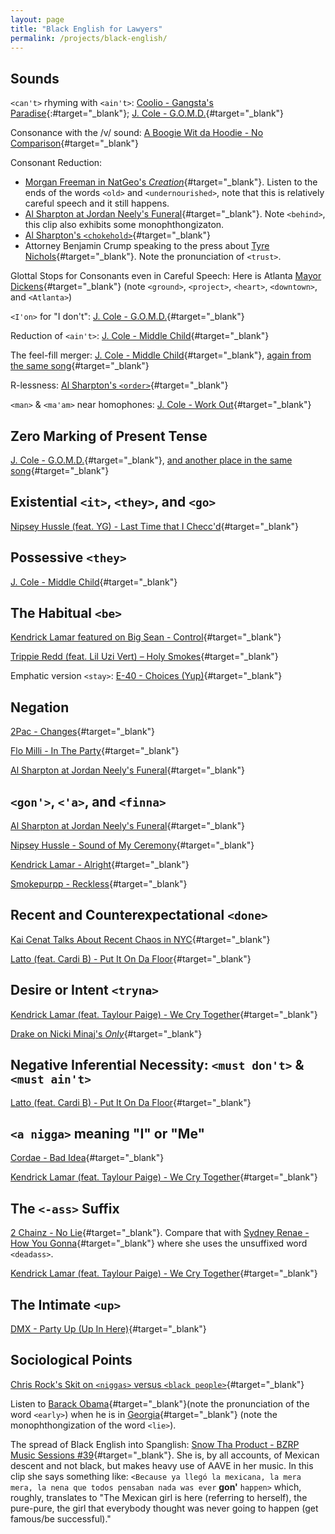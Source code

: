 ```yaml
---
layout: page
title: "Black English for Lawyers" 
permalink: /projects/black-english/
---
```


## Sounds
`<can't>` rhyming with `<ain't>`: [Coolio - Gangsta's Paradise](assets/audio/5.mp3){:#target="_blank"}; [J. Cole - G.O.M.D.](assets/audio/18.mp3){#target="_blank"}

Consonance with the /v/ sound: [A Boogie Wit da Hoodie - No Comparison](assets/audio/3.mp3){#target="_blank"}

Consonant Reduction:
- [Morgan Freeman in NatGeo's _Creation_](assets/audio/7.mp3){#target="_blank"}. Listen to the ends of the words `<old>` and `<undernourished>`, note that this is relatively careful speech and it still happens.
- [Al Sharpton at Jordan Neely's Funeral](assets/audio/11.mp3){#target="_blank"}. Note `<behind>`, this clip also exhibits some monophthongizaton.
- [Al Sharpton's `<chokehold>`](assets/audio/12.mp3){#target="_blank"}
- Attorney Benjamin Crump speaking to the press about [Tyre Nichols](assets/audio/40.mp3){#target="_blank"}. Note the pronunciation of `<trust>`.

Glottal Stops for Consonants even in Careful Speech: Here is Atlanta [Mayor Dickens](assets/audio/41.mp3){#target="_blank"} (note `<ground>`, `<project>`, `<heart>`, `<downtown>`, and `<Atlanta>`)

`<I'on>` for "I don't": [J. Cole - G.O.M.D.](assets/audio/17.mp3){#target="_blank"}

Reduction of `<ain't>`: [J. Cole - Middle Child](assets/audio/20.mp3){#target="_blank"}

The feel-fill merger: [J. Cole - Middle Child](assets/audio/21.mp3){#target="_blank"}, [again from the same song](assets/audio/22.mp3){#target="_blank"}

R-lessness: [Al Sharpton's `<order>`](assets/audio/14.mp3){#target="_blank"}

`<man>` & `<ma'am>` near homophones: [J. Cole - Work Out](assets/audio/24.mp3){#target="_blank"}


## Zero Marking of Present Tense
[J. Cole - G.O.M.D.](assets/audio/18.mp3){#target="_blank"}, [and another place in the same song](assets/audio/19.mp3){#target="_blank"} 


## Existential `<it>`, `<they>`, and `<go>`
[Nipsey Hussle (feat. YG) - Last Time that I Checc'd](assets/audio/33.mp3){#target="_blank"}



## Possessive `<they>`
[J. Cole - Middle Child](assets/audio/23.mp3){#target="_blank"}


## The Habitual `<be>`
[Kendrick Lamar featured on Big Sean - Control](assets/audio/4.mp3){#target="_blank"}

[Trippie Redd (feat. Lil Uzi Vert) – Holy Smokes](assets/audio/39.mp3){#target="_blank"}

Emphatic version `<stay>`: [E-40 - Choices (Yup)](assets/audio/9.mp3){#target="_blank"}


## Negation
[2Pac - Changes](assets/audio/2.mp3){#target="_blank"}

[Flo Milli - In The Party](assets/audio/10.mp3){#target="_blank"}

[Al Sharpton at Jordan Neely's Funeral](assets/audio/13.mp3){#target="_blank"} 


## `<gon'>`, `<'a>`, and `<finna>`
[Al Sharpton at Jordan Neely's Funeral](assets/audio/15.mp3){#target="_blank"}

[Nipsey Hussle - Sound of My Ceremony](assets/audio/38.mp3){#target="_blank"}

[Kendrick Lamar - Alright](assets/audio/26.mp3){#target="_blank"}

[Smokepurpp - Reckless](assets/audio/36.mp3){#target="_blank"}


## Recent and Counterexpectational `<done>`
[Kai Cenat Talks About Recent Chaos in NYC](assets/audio/25.mp3){#target="_blank"}

[Latto (feat. Cardi B) - Put It On Da Floor](assets/audio/29.mp3){#target="_blank"}


## Desire or Intent `<tryna>`
[Kendrick Lamar (feat. Taylour Paige) - We Cry Together](assets/audio/28.mp3){#target="_blank"}

[Drake on Nicki Minaj's _Only_](assets/audio/31.mp3){#target="_blank"}


## Negative Inferential Necessity: `<must don't>` & `<must ain't>`
[Latto (feat. Cardi B) - Put It On Da Floor](assets/audio/30.mp3){#target="_blank"}


## `<a nigga>` meaning "I" or "Me"
[Cordae - Bad Idea](assets/audio/6.mp3){#target="_blank"}

[Kendrick Lamar (feat. Taylour Paige) - We Cry Together](assets/audio/28.mp3){#target="_blank"}


## The `<-ass>` Suffix
[2 Chainz - No Lie](assets/audio/1.mp3){#target="_blank"}. Compare that with [Sydney Renae - How You Gonna](assets/audio/16.mp3){#target="_blank"} where she uses the unsuffixed word `<deadass>`.

[Kendrick Lamar (feat. Taylour Paige) - We Cry Together](assets/audio/27.mp3){#target="_blank"}


## The Intimate `<up>`
[DMX - Party Up (Up In Here)](assets/audio/8.mp3){#target="_blank"}


## Sociological Points
[Chris Rock's Skit on `<niggas>` versus `<black people>`](assets/audio/32.mp3){#target="_blank"}

Listen to [Barack Obama](assets/audio/35.mp3){#target="_blank"}(note the pronunciation of the word `<early>`) when he is in [Georgia](assets/audio/34.mp3){#target="_blank"} (note the monophthongization of the word `<lie>`).

The spread of Black English into Spanglish: [Snow Tha Product - BZRP Music Sessions #39](assets/audio/37.mp3){#target="_blank"}. She is, by all accounts, of Mexican descent and not black, but makes heavy use of AAVE in her music. In this clip she says something like: `<Because ya llegó la mexicana, la mera mera, la nena que todos pensaban nada was ever` **gon'** `happen>` which, roughly, translates to "The Mexican girl is here (referring to herself), the pure-pure, the girl that everybody thought was never going to happen (get famous/be successful)." 












